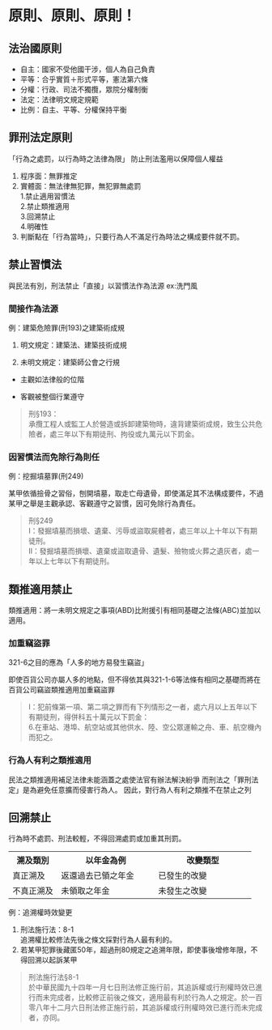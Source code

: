 # 原則、原則、原則！

## 法治國原則

- 自主：國家不受他國干涉，個人為自己負責
- 平等：合乎實質＋形式平等，憲法第六條
- 分權：行政、司法不獨攬，眾院分權制衡
- 法定：法律明文規定規範
- 比例：自主、平等、分權保持平衡

## 罪刑法定原則
「行為之處罰，以行為時之法律為限」
防止刑法濫用以保障個人權益

1. 程序面：無罪推定
2. 實體面：無法律無犯罪，無犯罪無處罰 <br>
	1.禁止適用習慣法<br>
	2.禁止類推適用<br>
	3.回溯禁止<br>
	4.明確性<br>
3. 判斷點在「行為當時」，只要行為人不滿足行為時法之構成要件就不罰。

## 禁止習慣法

與民法有別，刑法禁止「直接」以習慣法作為法源 ex:洗門風

### 間接作為法源
例：建築危險罪(刑193)之建築術成規

1. 明文規定：建築法、建築技術成規

2. 未明文規定：建築師公會之行規

  + 主觀如法律般的位階
	
  + 客觀被整個行業遵守
  
>刑§193：<br>
承攬工程人或監工人於營造或拆卸建築物時，違背建築術成規，致生公共危險者，處三年以下有期徒刑、拘役或九萬元以下罰金。

### 因習慣法而免除行為則任

例：挖掘墳墓罪(刑249)

某甲依循撿骨之習俗，刨開墳墓，取走亡母遺骨，即使滿足其不法構成要件，不過某甲之舉是主觀承認、客觀遵守之習慣，因可免除行為責任。

>刑§249<br>
I：發掘墳墓而損壞、遺棄、污辱或盜取屍體者，處三年以上十年以下有期徒刑。<br>
II：發掘墳墓而損壞、遺棄或盜取遺骨、遺髮、殮物或火葬之遺灰者，處一年以上七年以下有期徒刑。

## 類推適用禁止

類推適用：將一未明文規定之事項(ABD)比附援引有相同基礎之法條(ABC)並加以適用。

### 加重竊盜罪

321-6之目的應為「人多的地方易發生竊盜」

即使百貨公司亦屬人多的地點，但不得依其與321-1-6等法條有相同之基礎而將在百貨公司竊盜類推適用加重竊盜罪

>I：犯前條第一項、第二項之罪而有下列情形之一者，處六月以上五年以下有期徒刑，得併科五十萬元以下罰金：<br>
6.在車站、港埠、航空站或其他供水、陸、空公眾運輸之舟、車、航空機內而犯之。

### 行為人有利之類推適用

民法之類推適用補足法律未能涵蓋之處使法官有辦法解決紛爭
而刑法之「罪刑法定」是為避免任意擴而侵害行為人。
因此，對行為人有利之類推不在禁止之列

## 回溯禁止

行為時不處罰、刑法較輕，不得回溯處罰或加重其刑罰。

<table>
  <tr>
    <th style="width:20%">溯及類別 </th>
    <th style="width:40%">以年金為例</th>
    <th style="width:40%">改變類型</th>
  </tr>
  <tr>
    <td>真正溯及 </td>
    <td>返還過去已領之年金</td>
    <td>已發生的改變</td>
  </tr>
  <tr>
    <td>不真正溯及</td>
    <td>未領取之年金</td>
    <td>未發生之改變</td>
  </tr>
</table>

例：追溯權時效變更<br>
1. 刑法施行法：8-1<br>
追溯權比較修法先後之條文採對行為人最有利的。<br>
2. 若某甲犯罪後藏匿50年，超過刑80規定之追溯年限，即使事後增修年限，不得回溯以起訴某甲

>刑法施行法§8-1<br>
於中華民國九十四年一月七日刑法修正施行前，其追訴權或行刑權時效已進行而未完成者，比較修正前後之條文，適用最有利於行為人之規定。於一百零八年十二月六日刑法修正施行前，其追訴權或行刑權時效已進行而未完成者，亦同。

